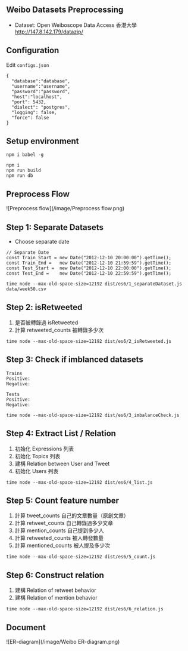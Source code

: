 ## Weibo Datasets Preprocessing

- Dataset: Open Weiboscope Data Access 香港大學 http://147.8.142.179/datazip/

## Configuration

Edit `configs.json`

```
{
  "database":"database",
  "username":"username",
  "password":"password",
  "host":"localhost",
  "port": 5432,
  "dialect": "postgres",
  "logging": false,
  "force": false
}
```

## Setup environment

```
npm i babel -g

npm i
npm run build
npm run db
```

## Preprocess Flow

![Preprocess flow](/image/Preprocess flow.png)

## Step 1: Separate Datasets

- Choose separate date

```
// Separate Date
const Train_Start = new Date("2012-12-10 20:00:00").getTime();
const Train_End =   new Date("2012-12-10 21:59:59").getTime();
const Test_Start =  new Date("2012-12-10 22:00:00").getTime();
const Test_End =    new Date("2012-12-10 22:59:59").getTime();
```

```
time node --max-old-space-size=12192 dist/es6/1_separateDataset.js data/week50.csv
```

## Step 2: isRetweeted

1. 是否被轉錄過 isRetweeted
1. 計算 retweeted_counts  被轉錄多少次

```
time node --max-old-space-size=12192 dist/es6/2_isRetweeted.js
```

## Step 3: Check if imblanced datasets

```
Trains
Positive: 
Negative: 

Tests
Positive: 
Negative: 
```

```
time node --max-old-space-size=12192 dist/es6/3_imbalanceCheck.js
```

## Step 4: Extract List / Relation

1. 初始化 Expressions 列表
2. 初始化 Topics 列表
3. 建構 Relation between User and Tweet
4. 初始化 Users 列表

```
time node --max-old-space-size=12192 dist/es6/4_list.js
```

## Step 5: Count feature number

1. 計算 tweet_counts   自己的文章數量（原創文章）
1. 計算 retweet_counts 自己轉錄過多少文章
1. 計算 mention_counts 自己提到多少人
2. 計算 retweeted_counts  被人轉發數量
3. 計算 mentioned_counts  被人提及多少次

```
time node --max-old-space-size=12192 dist/es6/5_count.js
```

## Step 6: Construct relation

1. 建構 Relation of retweet behavior
2. 建構 Relation of mention behavior

```
time node --max-old-space-size=12192 dist/es6/6_relation.js
```


## Document

![ER-diagram](/image/Weibo ER-diagram.png)